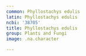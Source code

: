 ```yaml
---
common: Phyllostachys edulis
latin: Phyllostachys edulis
ncbi: '38705'
title: Phyllostachys edulis
group: Plants and Fungi
image: .na.character

---
```

